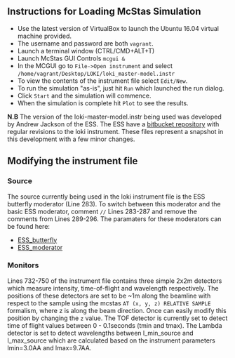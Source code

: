 
## Instructions for Loading McStas Simulation

- Use the latest version of VirtualBox to launch the Ubuntu 16.04 virtual machine provided.
- The username and password are both `vagrant`.
- Launch a terminal window (CTRL/CMD+ALT+T)
- Launch McStas GUI Controls `mcgui &`
- In the MCGUI go to `File->Open instrument` and select `/home/vagrant/Desktop/LOKI/loki_master-model.instr`
- To view the contents of the instrument file select `Edit/New`.
- To run the simulation "as-is", just hit `Run` which launched the run dialog.
- Click `Start` and the simulation will commence.
- When the simulation is complete hit `Plot` to see the results.

**N.B** The version of the loki-master-model.instr being used was developed by Andrew Jackson of the ESS.
The ESS have a [bitbucket repository](https://bitbucket.org/essloki/loki-mcstas-master/src/fd621edb2c8c2119d58a3bb22b80e096311cb215?at=master) with regular revisions to the loki instrument. These files represent
a snapshot in this development with a few minor changes. 

## Modifying the instrument file

### Source

The source currently being used in the loki instrument file is the ESS butterfly moderator (Line 283). To
switch between this moderator and the basic ESS moderator, comment `//` Lines 283-287 and remove the
comments from Lines 289-296. The paramaters for these moderators can be found here:

* [ESS_butterfly](http://www.mcstas.org/download/components/sources/ESS_butterfly.html) 
* [ESS_moderator](http://www.mcstas.org/download/components/sources/ESS_moderator.html)

### Monitors

Lines 732-750 of the instrument file contains three simple 2x2m detectors which measure intensity, 
time-of-flight and wavelength respectively. The positions of these detectors are set to be ~1m along 
the beamline with respect to the sample using the mcstas `AT (x, y, z) RELATIVE SAMPLE` formalism, 
where z is along the beam direction. Once can easily modify this position by changing the `z` value.
The TOF detector is currently set to detect time of flight values between 0 - 0.1seconds (tmin and tmax).
The Lambda detector is set to detect wavelengths between l_min_source and l_max_source which are
calculated based on the instrument parameters lmin=3.0AA and lmax=9.7AA.